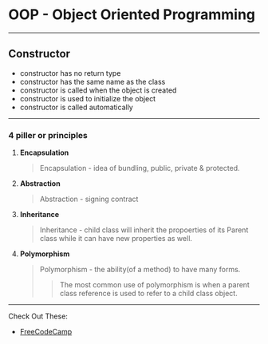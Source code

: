 # OOP - Object Oriented Programming
---
## Constructor  
+ constructor has no return type
+ constructor has the same name as the class
+ constructor is called when the object is created
+ constructor is used to initialize the object
+ constructor is called automatically
---
### 4 piller or principles
1. **Encapsulation**
    > Encapsulation - idea of bundling, public, private & protected.
2. **Abstraction**
    > Abstraction - signing contract
3. **Inheritance**
    > Inheritance - child class will inherit the propoerties of its Parent class while it can have  new properties as well.
4. **Polymorphism**
    > Polymorphism - the ability(of a method) to have many forms.
    >> The most common use of polymorphism is when a parent class reference is used to refer to a child class object.
---
Check Out These:
+ [FreeCodeCamp](https://www.youtube.com/watch?v=wN0x9eZLix4)
